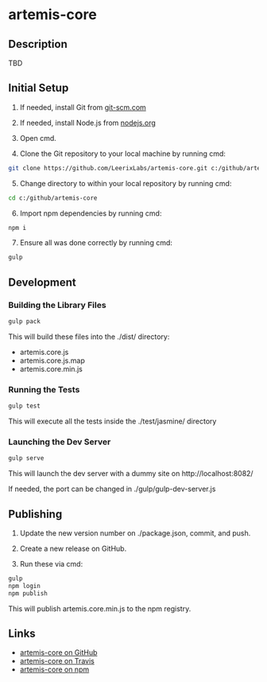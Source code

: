 # artemis-core

## Description

TBD

## Initial Setup

1) If needed, install Git from [git-scm.com](https://git-scm.com/downloads)

2) If needed, install Node.js from [nodejs.org](https://nodejs.org)

3) Open cmd.

4) Clone the Git repository to your local machine by running cmd:
```sh
git clone https://github.com/LeerixLabs/artemis-core.git c:/github/artemis-core
```

5) Change directory to within your local repository by running cmd:
```sh
cd c:/github/artemis-core
```

6) Import npm dependencies by running cmd:
```sh
npm i
```

7) Ensure all was done correctly by running cmd:
```sh
gulp
```

## Development

### Building the Library Files
```sh
gulp pack
```
This will build these files into the ./dist/ directory:
- artemis.core.js
- artemis.core.js.map
- artemis.core.min.js

### Running the Tests
```sh
gulp test
```
This will execute all the tests inside the ./test/jasmine/ directory

### Launching the Dev Server
```sh
gulp serve
```
This will launch the dev server with a dummy site on http://localhost:8082/

If needed, the port can be changed in ./gulp/gulp-dev-server.js

## Publishing

1) Update the new version number on ./package.json, commit, and push.

2) Create a new release on GitHub.

3) Run these via cmd:
```sh
gulp
npm login
npm publish
```
This will publish artemis.core.min.js to the npm registry.

## Links

- [artemis-core on GitHub](https://github.com/LeerixLabs/artemis-core)
- [artemis-core on Travis](https://travis-ci.org/LeerixLabs/artemis-core/builds)
- [artemis-core on npm](https://www.npmjs.com/package/artemis-core)
